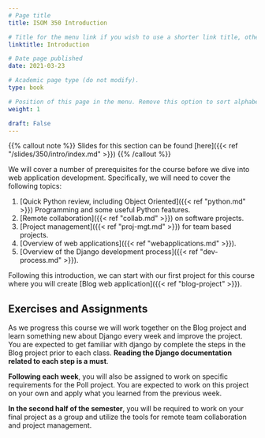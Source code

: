 ```yaml
---
# Page title
title: ISOM 350 Introduction

# Title for the menu link if you wish to use a shorter link title, otherwise remove this option.
linktitle: Introduction

# Date page published
date: 2021-03-23

# Academic page type (do not modify).
type: book

# Position of this page in the menu. Remove this option to sort alphabetically.
weight: 1

draft: False
---
```


{{% callout note %}}
Slides for this section can be found [here]({{< ref "/slides/350/intro/index.md" >}})
{{% /callout %}}

We will cover a number of prerequisites for the course before we dive into web application development. Specifically, we will need to cover the following topics:

1. [Quick Python review, including Object Oriented]({{< ref "python.md" >}}) Programming and some useful Python features.
2. [Remote collaboration]({{< ref "collab.md" >}}) on software projects.
3. [Project management]({{< ref "proj-mgt.md" >}}) for team based projects.
4. [Overview of web applications]({{< ref "webapplications.md" >}}).
5. [Overview of the Django development process]({{< ref "dev-process.md" >}}).

Following this introduction, we can start with our first project for this course where you will create [Blog web application]({{< ref "blog-project" >}}).

## Exercises and Assignments

As we progress this course we will work together on the Blog project and learn something new about Django every week and improve the project. You are expected to get familiar with django by complete the steps in the Blog project prior to each class. **Reading the Django documentation related to each step is a must**.

**Following each week**, you will also be assigned to work on specific requirements for the Poll project. You are expected to work on this project on your own and apply what you learned from the previous week.

**In the second half of the semester**, you will be required to work on your final project as a group and utilize the tools for remote team collaboration and project management.